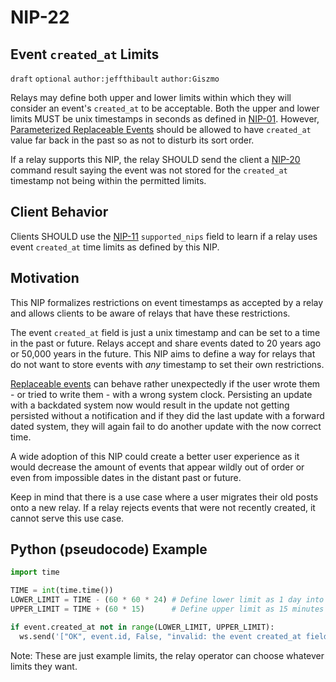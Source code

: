 NIP-22
======

Event `created_at` Limits
---------------------------

`draft` `optional` `author:jeffthibault` `author:Giszmo`

Relays may define both upper and lower limits within which they will consider an event's `created_at` to be acceptable. Both the upper and lower limits MUST be unix timestamps in seconds as defined in [NIP-01](01.md).
However, [Parameterized Replaceable Events](33.md) should be allowed to have `created_at` value far back in the past so as not to disturb its sort order.

If a relay supports this NIP, the relay SHOULD send the client a [NIP-20](20.md) command result saying the event was not stored for the `created_at` timestamp not being within the permitted limits.

Client Behavior
---------------

Clients SHOULD use the [NIP-11](11.md) `supported_nips` field to learn if a relay uses event `created_at` time limits as defined by this NIP.

Motivation
----------

This NIP formalizes restrictions on event timestamps as accepted by a relay and allows clients to be aware of relays that have these restrictions.

The event `created_at` field is just a unix timestamp and can be set to a time in the past or future. Relays accept and share events dated to 20 years ago or 50,000 years in the future. This NIP aims to define a way for relays that do not want to store events with *any* timestamp to set their own restrictions.

[Replaceable events](16.md#replaceable-events) can behave rather unexpectedly if the user wrote them - or tried to write them - with a wrong system clock. Persisting an update with a backdated system now would result in the update not getting persisted without a notification and if they did the last update with a forward dated system, they will again fail to do another update with the now correct time.

A wide adoption of this NIP could create a better user experience as it would decrease the amount of events that appear wildly out of order or even from impossible dates in the distant past or future.

Keep in mind that there is a use case where a user migrates their old posts onto a new relay. If a relay rejects events that were not recently created, it cannot serve this use case.


Python (pseudocode) Example
---------------------------

```python
import time

TIME = int(time.time())
LOWER_LIMIT = TIME - (60 * 60 * 24) # Define lower limit as 1 day into the past
UPPER_LIMIT = TIME + (60 * 15)      # Define upper limit as 15 minutes into the future

if event.created_at not in range(LOWER_LIMIT, UPPER_LIMIT):
  ws.send('["OK", event.id, False, "invalid: the event created_at field is out of the acceptable range (-24h, +15min) for this relay"]')
```
Note: These are just example limits, the relay operator can choose whatever limits they want.
